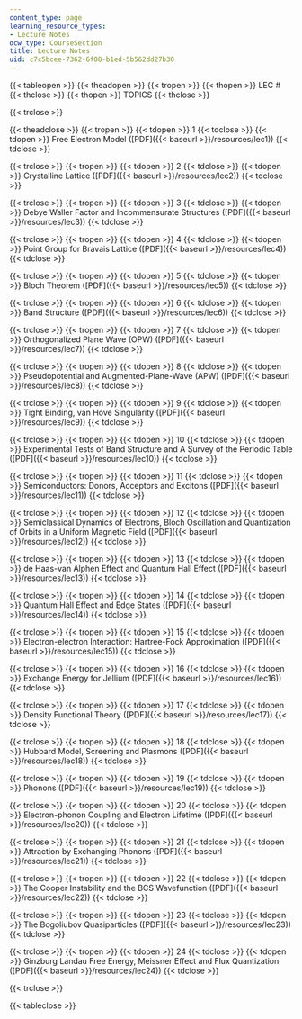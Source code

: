 ```yaml
---
content_type: page
learning_resource_types:
- Lecture Notes
ocw_type: CourseSection
title: Lecture Notes
uid: c7c5bcee-7362-6f08-b1ed-5b562dd27b30
---
```


{{< tableopen >}}
{{< theadopen >}}
{{< tropen >}}
{{< thopen >}}
LEC #
{{< thclose >}}
{{< thopen >}}
TOPICS
{{< thclose >}}

{{< trclose >}}

{{< theadclose >}}
{{< tropen >}}
{{< tdopen >}}
1
{{< tdclose >}}
{{< tdopen >}}
Free Electron Model ([PDF]({{< baseurl >}}/resources/lec1))
{{< tdclose >}}

{{< trclose >}}
{{< tropen >}}
{{< tdopen >}}
2
{{< tdclose >}}
{{< tdopen >}}
Crystalline Lattice ([PDF]({{< baseurl >}}/resources/lec2))
{{< tdclose >}}

{{< trclose >}}
{{< tropen >}}
{{< tdopen >}}
3
{{< tdclose >}}
{{< tdopen >}}
Debye Waller Factor and Incommensurate Structures ([PDF]({{< baseurl >}}/resources/lec3))
{{< tdclose >}}

{{< trclose >}}
{{< tropen >}}
{{< tdopen >}}
4
{{< tdclose >}}
{{< tdopen >}}
Point Group for Bravais Lattice ([PDF]({{< baseurl >}}/resources/lec4))
{{< tdclose >}}

{{< trclose >}}
{{< tropen >}}
{{< tdopen >}}
5
{{< tdclose >}}
{{< tdopen >}}
Bloch Theorem ([PDF]({{< baseurl >}}/resources/lec5))
{{< tdclose >}}

{{< trclose >}}
{{< tropen >}}
{{< tdopen >}}
6
{{< tdclose >}}
{{< tdopen >}}
Band Structure ([PDF]({{< baseurl >}}/resources/lec6))
{{< tdclose >}}

{{< trclose >}}
{{< tropen >}}
{{< tdopen >}}
7
{{< tdclose >}}
{{< tdopen >}}
Orthogonalized Plane Wave (OPW) ([PDF]({{< baseurl >}}/resources/lec7))
{{< tdclose >}}

{{< trclose >}}
{{< tropen >}}
{{< tdopen >}}
8
{{< tdclose >}}
{{< tdopen >}}
Pseudopotential and Augmented-Plane-Wave (APW) ([PDF]({{< baseurl >}}/resources/lec8))
{{< tdclose >}}

{{< trclose >}}
{{< tropen >}}
{{< tdopen >}}
9
{{< tdclose >}}
{{< tdopen >}}
Tight Binding, van Hove Singularity ([PDF]({{< baseurl >}}/resources/lec9))
{{< tdclose >}}

{{< trclose >}}
{{< tropen >}}
{{< tdopen >}}
10
{{< tdclose >}}
{{< tdopen >}}
Experimental Tests of Band Structure and A Survey of the Periodic Table ([PDF]({{< baseurl >}}/resources/lec10))
{{< tdclose >}}

{{< trclose >}}
{{< tropen >}}
{{< tdopen >}}
11
{{< tdclose >}}
{{< tdopen >}}
Semiconductors: Donors, Acceptors and Excitons ([PDF]({{< baseurl >}}/resources/lec11))
{{< tdclose >}}

{{< trclose >}}
{{< tropen >}}
{{< tdopen >}}
12
{{< tdclose >}}
{{< tdopen >}}
Semiclassical Dynamics of Electrons, Bloch Oscillation and Quantization of Orbits in a Uniform Magnetic Field ([PDF]({{< baseurl >}}/resources/lec12))
{{< tdclose >}}

{{< trclose >}}
{{< tropen >}}
{{< tdopen >}}
13
{{< tdclose >}}
{{< tdopen >}}
de Haas-van Alphen Effect and Quantum Hall Effect ([PDF]({{< baseurl >}}/resources/lec13))
{{< tdclose >}}

{{< trclose >}}
{{< tropen >}}
{{< tdopen >}}
14
{{< tdclose >}}
{{< tdopen >}}
Quantum Hall Effect and Edge States ([PDF]({{< baseurl >}}/resources/lec14))
{{< tdclose >}}

{{< trclose >}}
{{< tropen >}}
{{< tdopen >}}
15
{{< tdclose >}}
{{< tdopen >}}
Electron-electron Interaction: Hartree-Fock Approximation ([PDF]({{< baseurl >}}/resources/lec15))
{{< tdclose >}}

{{< trclose >}}
{{< tropen >}}
{{< tdopen >}}
16
{{< tdclose >}}
{{< tdopen >}}
Exchange Energy for Jellium ([PDF]({{< baseurl >}}/resources/lec16))
{{< tdclose >}}

{{< trclose >}}
{{< tropen >}}
{{< tdopen >}}
17
{{< tdclose >}}
{{< tdopen >}}
Density Functional Theory ([PDF]({{< baseurl >}}/resources/lec17))
{{< tdclose >}}

{{< trclose >}}
{{< tropen >}}
{{< tdopen >}}
18
{{< tdclose >}}
{{< tdopen >}}
Hubbard Model, Screening and Plasmons ([PDF]({{< baseurl >}}/resources/lec18))
{{< tdclose >}}

{{< trclose >}}
{{< tropen >}}
{{< tdopen >}}
19
{{< tdclose >}}
{{< tdopen >}}
Phonons ([PDF]({{< baseurl >}}/resources/lec19))
{{< tdclose >}}

{{< trclose >}}
{{< tropen >}}
{{< tdopen >}}
20
{{< tdclose >}}
{{< tdopen >}}
Electron-phonon Coupling and Electron Lifetime ([PDF]({{< baseurl >}}/resources/lec20))
{{< tdclose >}}

{{< trclose >}}
{{< tropen >}}
{{< tdopen >}}
21
{{< tdclose >}}
{{< tdopen >}}
Attraction by Exchanging Phonons ([PDF]({{< baseurl >}}/resources/lec21))
{{< tdclose >}}

{{< trclose >}}
{{< tropen >}}
{{< tdopen >}}
22
{{< tdclose >}}
{{< tdopen >}}
The Cooper Instability and the BCS Wavefunction ([PDF]({{< baseurl >}}/resources/lec22))
{{< tdclose >}}

{{< trclose >}}
{{< tropen >}}
{{< tdopen >}}
23
{{< tdclose >}}
{{< tdopen >}}
The Bogoliubov Quasiparticles ([PDF]({{< baseurl >}}/resources/lec23))
{{< tdclose >}}

{{< trclose >}}
{{< tropen >}}
{{< tdopen >}}
24
{{< tdclose >}}
{{< tdopen >}}
Ginzburg Landau Free Energy, Meissner Effect and Flux Quantization ([PDF]({{< baseurl >}}/resources/lec24))
{{< tdclose >}}

{{< trclose >}}

{{< tableclose >}}